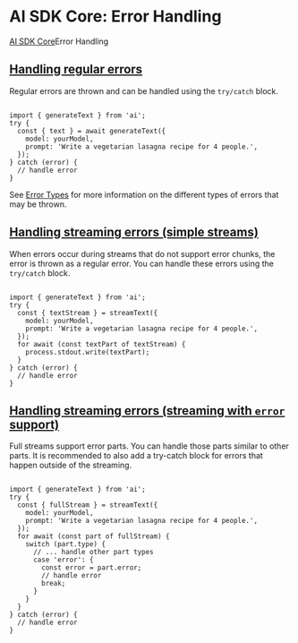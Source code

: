 # AI SDK Core: Error Handling
[AI SDK Core](https://ai-sdk.dev/docs/ai-sdk-core)Error Handling

[Handling regular errors](#handling-regular-errors)
---------------------------------------------------

Regular errors are thrown and can be handled using the `try/catch` block.

```

import { generateText } from 'ai';
try {
  const { text } = await generateText({
    model: yourModel,
    prompt: 'Write a vegetarian lasagna recipe for 4 people.',
  });
} catch (error) {
  // handle error
}
```


See [Error Types](https://ai-sdk.dev/docs/reference/ai-sdk-errors) for more information on the different types of errors that may be thrown.

[Handling streaming errors (simple streams)](#handling-streaming-errors-simple-streams)
---------------------------------------------------------------------------------------

When errors occur during streams that do not support error chunks, the error is thrown as a regular error. You can handle these errors using the `try/catch` block.

```

import { generateText } from 'ai';
try {
  const { textStream } = streamText({
    model: yourModel,
    prompt: 'Write a vegetarian lasagna recipe for 4 people.',
  });
  for await (const textPart of textStream) {
    process.stdout.write(textPart);
  }
} catch (error) {
  // handle error
}
```


[Handling streaming errors (streaming with `error` support)](#handling-streaming-errors-streaming-with-error-support)
---------------------------------------------------------------------------------------------------------------------

Full streams support error parts. You can handle those parts similar to other parts. It is recommended to also add a try-catch block for errors that happen outside of the streaming.

```

import { generateText } from 'ai';
try {
  const { fullStream } = streamText({
    model: yourModel,
    prompt: 'Write a vegetarian lasagna recipe for 4 people.',
  });
  for await (const part of fullStream) {
    switch (part.type) {
      // ... handle other part types
      case 'error': {
        const error = part.error;
        // handle error
        break;
      }
    }
  }
} catch (error) {
  // handle error
}
```
